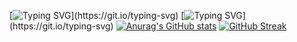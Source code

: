 [![Typing SVG](https://readme-typing-svg.demolab.com?font=Fira+Code&pause=1000&random=false&width=435&lines=Hi!)](https://git.io/typing-svg)
[![Typing SVG](https://readme-typing-svg.demolab.com?font=Fira+Code&pause=1000&random=false&width=435&lines=I'm+studying+SpringBoot+and+Unity.)](https://git.io/typing-svg)
[![Anurag's GitHub stats](https://github-readme-stats.vercel.app/api?username=taeng0720)](https://github.com/anuraghazra/github-readme-stats)
[![GitHub Streak](https://streak-stats.demolab.com?user=taeng0720&theme=dark&border_radius=2&date_format=M%20j%5B%2C%20Y%5D)](https://git.io/streak-stats)
<!--
**taeng0720/taeng0720** is a ✨ _special_ ✨ repository because its `README.md` (this file) appears on your GitHub profile.

Here are some ideas to get you started:

- 🔭 I’m currently working on ...
- 🌱 I’m currently learning ...
- 👯 I’m looking to collaborate on ...
- 🤔 I’m looking for help with ...
- 💬 Ask me about ...
- 📫 How to reach me: ...
- 😄 Pronouns: ...
- ⚡ Fun fact: ...
-->
